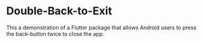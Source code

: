 # Double-Back-to-Exit
This a demonstration of a Flutter package that allows Android users to press the back-button twice to close the app.

